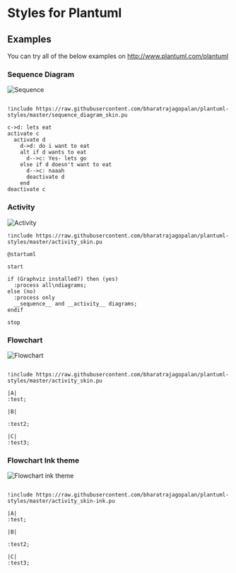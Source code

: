 # Styles for Plantuml

## Examples

You can try all of the below examples on http://www.plantuml.com/plantuml 

### Sequence Diagram


![Sequence](http://www.plantuml.com/plantuml/svg/POunKiGm34Lxdq9KL8dx57iFgXsj91A38mTBPeVR4vmXCE32C_xFJryFIIat5bZSDvjYh7WVv-HBkpMJIaLTr4SgQxmjMD4hlk1SDioeSTilRsiUp3-oM5pHN6eqUMkY95TEE5TSh_QQTDnQ23HSU88iRY3e0SdJExe01O3pmG7sm_qh5qXmtrl0IrU-46Q7z0pSWVsGGnikDC6Js73qpAKJoIQ7n4LC7_sS-izLH5o-8_cpbYX3-9NI9m00)

```plantuml

!include https://raw.githubusercontent.com/bharatrajagopalan/plantuml-styles/master/sequence_diagram_skin.pu

c->d: lets eat
activate c
  activate d
    d->d: do i want to eat
    alt if d wants to eat
      d-->c: Yes- lets go
    else if d doesn't want to eat
      d-->c: naaah
      deactivate d
    end 
deactivate c
```

### Activity
![Activity](http://www.plantuml.com/plantuml/svg/LOunKWCn34Lxdq9qcu9r7mhISGbcF8fNMHkyif7aCClfSIY0D1x_BytJEwcXMD-AUyWSIry8abdJe_U2d_EQBVLpLv9OsOXjZdNpvuI29lY6QsrOa7qRputogBONKh-X6ed7QFcQRG_wddbk7PpxE-X-Vixb2qmlWYrTynTa7cqfj3mVm18nJ3lfmG4SczH8gZ2chxnaN0KtVN9Kb63YUhTJkUmZXw3qqOaZXG38ooX-ZGByOmpUvUPJcpkDCEo-0G00)

```plantuml
!include https://raw.githubusercontent.com/bharatrajagopalan/plantuml-styles/master/activity_skin.pu 

@startuml

start

if (Graphviz installed?) then (yes)
  :process all\ndiagrams;
else (no)
  :process only
  __sequence__ and __activity__ diagrams;
endif

stop
```


### Flowchart 

![Flowchart](http://www.plantuml.com/plantuml/svg/BOn13e8m44NtFOKUG9he3ZQe1p53cK2r3CtChuQ4mmlHpSz_USbh3QGeKtB7A26LdWyZaAtsNkbJ3H5ZwOgnXbd0WYhCa-z6KeBIauOvKoBnUPkzSZ8iYSrFP63r513V4Sl3Nb6gN9nRhwkhmOPc-xVL_U2yq_rlBerhMVgjzWK0)

```plantuml

!include https://raw.githubusercontent.com/bharatrajagopalan/plantuml-styles/master/activity_skin.pu

|A|
:test;

|B|

:test2;

|C|
:test3;
```





### Flowchart Ink theme

![Flowchart ink theme](http://www.plantuml.com/plantuml/svg/BSn1he8m4CRnVK_ntW6WYUvmWteGCvG9LChGTBvgI7fuItGpcL--vDyhA26lmVnxSI6F_3S3KJjh4xtRoMFEGrPERXEme7NRQeUP4Y7HawOjKY2niPwZqYZsm6fNKd2ovE1V7lj35o-DbwMDsPXoBQO3AoxrlnNpnUdG_RUSAtgMiIO_)

```plantuml

!include https://raw.githubusercontent.com/bharatrajagopalan/plantuml-styles/master/activity_skin-ink.pu

|A|
:test;

|B|

:test2;

|C|
:test3;
```
